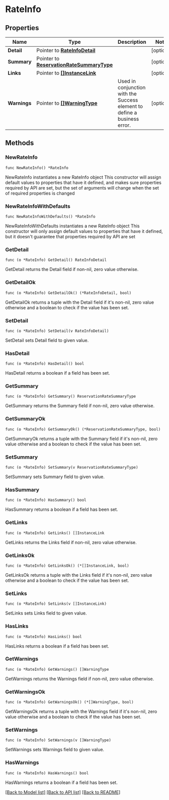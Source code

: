 # RateInfo

## Properties

Name | Type | Description | Notes
------------ | ------------- | ------------- | -------------
**Detail** | Pointer to [**RateInfoDetail**](RateInfoDetail.md) |  | [optional] 
**Summary** | Pointer to [**ReservationRateSummaryType**](ReservationRateSummaryType.md) |  | [optional] 
**Links** | Pointer to [**[]InstanceLink**](InstanceLink.md) |  | [optional] 
**Warnings** | Pointer to [**[]WarningType**](WarningType.md) | Used in conjunction with the Success element to define a business error. | [optional] 

## Methods

### NewRateInfo

`func NewRateInfo() *RateInfo`

NewRateInfo instantiates a new RateInfo object
This constructor will assign default values to properties that have it defined,
and makes sure properties required by API are set, but the set of arguments
will change when the set of required properties is changed

### NewRateInfoWithDefaults

`func NewRateInfoWithDefaults() *RateInfo`

NewRateInfoWithDefaults instantiates a new RateInfo object
This constructor will only assign default values to properties that have it defined,
but it doesn't guarantee that properties required by API are set

### GetDetail

`func (o *RateInfo) GetDetail() RateInfoDetail`

GetDetail returns the Detail field if non-nil, zero value otherwise.

### GetDetailOk

`func (o *RateInfo) GetDetailOk() (*RateInfoDetail, bool)`

GetDetailOk returns a tuple with the Detail field if it's non-nil, zero value otherwise
and a boolean to check if the value has been set.

### SetDetail

`func (o *RateInfo) SetDetail(v RateInfoDetail)`

SetDetail sets Detail field to given value.

### HasDetail

`func (o *RateInfo) HasDetail() bool`

HasDetail returns a boolean if a field has been set.

### GetSummary

`func (o *RateInfo) GetSummary() ReservationRateSummaryType`

GetSummary returns the Summary field if non-nil, zero value otherwise.

### GetSummaryOk

`func (o *RateInfo) GetSummaryOk() (*ReservationRateSummaryType, bool)`

GetSummaryOk returns a tuple with the Summary field if it's non-nil, zero value otherwise
and a boolean to check if the value has been set.

### SetSummary

`func (o *RateInfo) SetSummary(v ReservationRateSummaryType)`

SetSummary sets Summary field to given value.

### HasSummary

`func (o *RateInfo) HasSummary() bool`

HasSummary returns a boolean if a field has been set.

### GetLinks

`func (o *RateInfo) GetLinks() []InstanceLink`

GetLinks returns the Links field if non-nil, zero value otherwise.

### GetLinksOk

`func (o *RateInfo) GetLinksOk() (*[]InstanceLink, bool)`

GetLinksOk returns a tuple with the Links field if it's non-nil, zero value otherwise
and a boolean to check if the value has been set.

### SetLinks

`func (o *RateInfo) SetLinks(v []InstanceLink)`

SetLinks sets Links field to given value.

### HasLinks

`func (o *RateInfo) HasLinks() bool`

HasLinks returns a boolean if a field has been set.

### GetWarnings

`func (o *RateInfo) GetWarnings() []WarningType`

GetWarnings returns the Warnings field if non-nil, zero value otherwise.

### GetWarningsOk

`func (o *RateInfo) GetWarningsOk() (*[]WarningType, bool)`

GetWarningsOk returns a tuple with the Warnings field if it's non-nil, zero value otherwise
and a boolean to check if the value has been set.

### SetWarnings

`func (o *RateInfo) SetWarnings(v []WarningType)`

SetWarnings sets Warnings field to given value.

### HasWarnings

`func (o *RateInfo) HasWarnings() bool`

HasWarnings returns a boolean if a field has been set.


[[Back to Model list]](../README.md#documentation-for-models) [[Back to API list]](../README.md#documentation-for-api-endpoints) [[Back to README]](../README.md)


